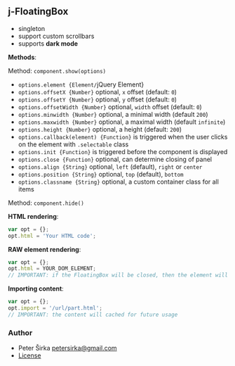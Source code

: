 ## j-FloatingBox

- singleton
- support custom scrollbars
- supports __dark mode__

__Methods__:

Method: `component.show(options)`

- `options.element {Element/`jQuery Element}
- `options.offsetX {Number}` optional, `x` offset (default: `0`)
- `options.offsetY {Number}` optional, `y` offset (default: `0`)
- `options.offsetWidth {Number}` optional, `width` offset (default: `0`)
- `options.minwidth {Number}` optional, a minimal width (default `200`)
- `options.maxwidth {Number}` optional, a maximal width (default `infinite`)
- `options.height {Number}` optional, a height (default: `200`)
- `options.callback(element) {Function}` is triggered when the user clicks on the element with `.selectable` class
- `options.init {Function}` is triggered before the component is displayed
- `options.close {Function}` optional, can determine closing of panel
- `options.align {String}` optional, `left` (default), `right` or `center`
- `options.position {String}` optional, `top` (default), `bottom`
- `options.classname {String}` optional, a custom container class for all items

Method: `component.hide()`

__HTML rendering__:

```js
var opt = {};
opt.html = 'Your HTML code';
```

__RAW element rendering__:

```js
var opt = {};
opt.html = YOUR_DOM_ELEMENT;
// IMPORTANT: if the FloatingBox will be closed, then the element will be moved to the previous parent.
```

__Importing content__:

```js
var opt = {};
opt.import = '/url/part.html';
// IMPORTANT: the content will cached for future usage
```

### Author

- Peter Širka <petersirka@gmail.com>
- [License](https://www.totaljs.com/license/)